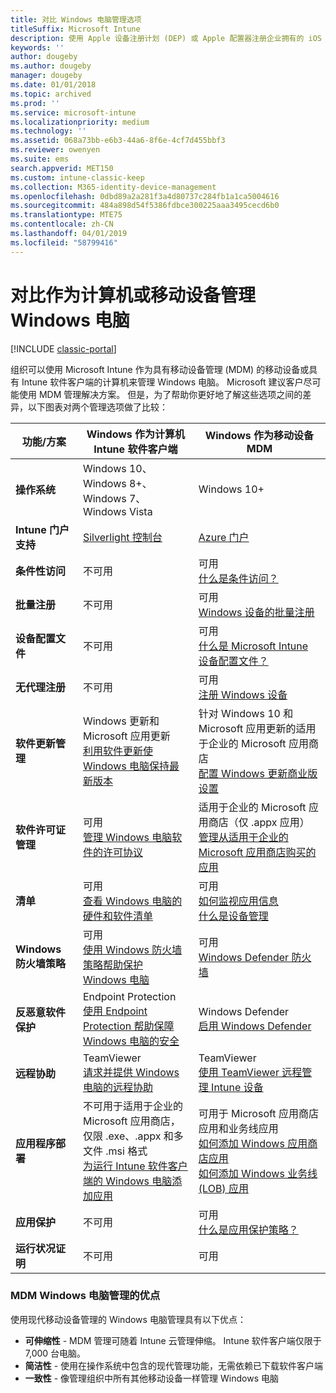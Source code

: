 ```yaml
---
title: 对比 Windows 电脑管理选项
titleSuffix: Microsoft Intune
description: 使用 Apple 设备注册计划 (DEP) 或 Apple 配置器注册企业拥有的 iOS 设备。
keywords: ''
author: dougeby
ms.author: dougeby
manager: dougeby
ms.date: 01/01/2018
ms.topic: archived
ms.prod: ''
ms.service: microsoft-intune
ms.localizationpriority: medium
ms.technology: ''
ms.assetid: 068a73bb-e6b3-44a6-8f6e-4cf7d455bbf3
ms.reviewer: owenyen
ms.suite: ems
search.appverid: MET150
ms.custom: intune-classic-keep
ms.collection: M365-identity-device-management
ms.openlocfilehash: 0dbd89a2a281f3a4d80737c284fb1a1ca5004616
ms.sourcegitcommit: 484a898d54f5386fdbce300225aaa3495cecd6b0
ms.translationtype: MTE75
ms.contentlocale: zh-CN
ms.lasthandoff: 04/01/2019
ms.locfileid: "58799416"
---
```

# <a name="compare-managing-windows-pcs-as-computers-or-mobile-devices"></a>对比作为计算机或移动设备管理 Windows 电脑

[!INCLUDE [classic-portal](includes/classic-portal.md)]

组织可以使用 Microsoft Intune 作为具有移动设备管理 (MDM) 的移动设备或具有 Intune 软件客户端的计算机来管理 Windows 电脑。  Microsoft 建议客户尽可能使用 MDM 管理解决方案。 但是，为了帮助你更好地了解这些选项之间的差异，以下图表对两个管理选项做了比较：

|**功能/方案** |**Windows 作为计算机**<br>Intune 软件客户端 | **Windows 作为移动设备**<br>MDM |
|--------------|-------------------------------|-------------------------------|
|**操作系统** |Windows 10、Windows 8+、Windows 7、Windows Vista | Windows 10+ |
|**Intune 门户支持** |[Silverlight 控制台](https://manage.microsoft.com)|[Azure 门户](https://portal.azure.com) |
|**条件性访问**|不可用|可用 <br>[什么是条件访问？](conditional-access.md)|
|**批量注册**|不可用|可用 <br>[Windows 设备的批量注册](windows-bulk-enroll.md)|
|**设备配置文件**|不可用|可用 <br>[什么是 Microsoft Intune 设备配置文件？](device-profiles.md)|
|**无代理注册**|不可用 |可用<br>[注册 Windows 设备](windows-enroll.md)|
|**软件更新管理**| Windows 更新和 Microsoft 应用更新<br>[利用软件更新使 Windows 电脑保持最新版本](keep-windows-pcs-up-to-date-with-software-updates-in-microsoft-intune.md)|针对 Windows 10 和 Microsoft 应用更新的适用于企业的 Microsoft 应用商店<br> [配置 Windows 更新商业版设置](windows-update-for-business-configure.md) |
|**软件许可证管理**|可用 <br>[管理 Windows 电脑软件的许可协议](manage-license-agreements-for-windows-pc-software-in-microsoft-intune.md)|适用于企业的 Microsoft 应用商店（仅 .appx 应用）<br>[管理从适用于企业的 Microsoft 应用商店购买的应用](windows-store-for-business.md)|
|**清单**|可用 <br>[查看 Windows 电脑的硬件和软件清单](view-hardware-and-software-inventory-for-windows-pcs-in-microsoft-intune.md)|可用 <br>[如何监视应用信息](apps-monitor.md)<br>[什么是设备管理](device-management.md)|
|**Windows 防火墙策略**|可用 <br>[使用 Windows 防火墙策略帮助保护 Windows 电脑](help-protect-windows-pcs-using-windows-firewall-policies-in-microsoft-intune.md) |可用 <br>[Windows Defender 防火墙](endpoint-protection-windows-10.md#windows-defender-firewall)|
|**反恶意软件保护**|Endpoint Protection<br>[使用 Endpoint Protection 帮助保障 Windows 电脑的安全](help-secure-windows-pcs-with-endpoint-protection-for-microsoft-intune.md)|Windows Defender<br>[启用 Windows Defender](advanced-threat-protection.md)|
|**远程协助** |TeamViewer<br>[请求并提供 Windows 电脑的远程协助](request-and-provide-remote-assistance-for-windows-pcs-in-microsoft-intune.md)|TeamViewer<br> [使用 TeamViewer 远程管理 Intune 设备](device-profile-android-teamviewer.md) |
|**应用程序部署** | 不可用于适用于企业的 Microsoft 应用商店，<br>仅限 .exe、.appx 和多文件 .msi 格式<br>[为运行 Intune 软件客户端的 Windows 电脑添加应用](add-apps-for-windows-pcs-in-microsoft-intune.md)|可用于 Microsoft 应用商店应用和业务线应用<br>[如何添加 Windows 应用商店应用](store-apps-windows.md)<br>[如何添加 Windows 业务线 (LOB) 应用](lob-apps-windows.md)|
|**应用保护**|不可用|可用 <br>[什么是应用保护策略？](app-protection-policy.md)|
|**运行状况证明**|不可用|可用|


### <a name="advantages-of-mdm-windows-pc-management"></a>MDM Windows 电脑管理的优点
使用现代移动设备管理的 Windows 电脑管理具有以下优点：
- **可伸缩性** - MDM 管理可随着 Intune 云管理伸缩。 Intune 软件客户端仅限于 7,000 台电脑。
- **简洁性** - 使用在操作系统中包含的现代管理功能，无需依赖已下载软件客户端
- **一致性** - 像管理组织中所有其他移动设备一样管理 Windows 电脑
<!-- - **Cloud optimization** - -->
